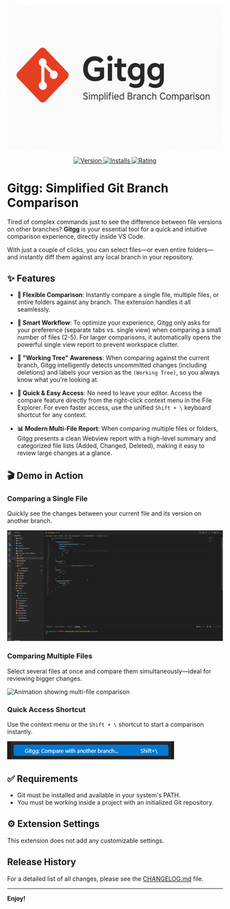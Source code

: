 <p align="center">
  <img src="https://raw.githubusercontent.com/ggarpelli/gitgg/master/images/banner.png" alt="Gitgg Banner">
</p>

<p align="center">
    <a href="https://marketplace.visualstudio.com/items?itemName=ggarpelli.GuilhermeGarpelli">
        <img src="https://img.shields.io/visual-studio-marketplace/v/ggarpelli.GuilhermeGarpelli?style=for-the-badge&logo=visualstudiocode&label=VS%20Marketplace&color=blue" alt="Version">
    </a>
    <a href="https://marketplace.visualstudio.com/items?itemName=ggarpelli.GuilhermeGarpelli">
        <img src="https://img.shields.io/visual-studio-marketplace/i/ggarpelli.GuilhermeGarpelli?style=for-the-badge&color=green" alt="Installs">
    </a>
    <a href="https://marketplace.visualstudio.com/items?itemName=ggarpelli.GuilhermeGarpelli&ssr=false#review-details">
        <img src="https://img.shields.io/visual-studio-marketplace/r/ggarpelli.GuilhermeGarpelli?style=for-the-badge&color=purple" alt="Rating">
    </a>
</p>

# Gitgg: Simplified Git Branch Comparison

Tired of complex commands just to see the difference between file versions on other branches? **Gitgg** is your essential tool for a quick and intuitive comparison experience, directly inside VS Code.

With just a couple of clicks, you can select files—or even entire folders—and instantly diff them against any local branch in your repository.

## ✨ Features

-   **🔎 Flexible Comparison**: Instantly compare a single file, multiple files, or entire folders against any branch. The extension handles it all seamlessly.

-   **🧠 Smart Workflow**: To optimize your experience, Gitgg only asks for your preference (separate tabs vs. single view) when comparing a small number of files (2-5). For larger comparisons, it automatically opens the powerful single view report to prevent workspace clutter.

-   **🌳 "Working Tree" Awareness**: When comparing against the current branch, Gitgg intelligently detects uncommitted changes (including deletions) and labels your version as the `(Working Tree)`, so you always know what you're looking at.

-   **🚀 Quick & Easy Access**: No need to leave your editor. Access the compare feature directly from the right-click context menu in the File Explorer. For even faster access, use the unified `Shift + \` keyboard shortcut for any context.

-   **📊 Modern Multi-File Report**: When comparing multiple files or folders, Gitgg presents a clean Webview report with a high-level summary and categorized file lists (Added, Changed, Deleted), making it easy to review large changes at a glance.

## 🎬 Demo in Action

### Comparing a Single File
Quickly see the changes between your current file and its version on another branch.

![Animation showing single file comparison](https://raw.githubusercontent.com/ggarpelli/gitgg/master/images/demo1.gif)

### Comparing Multiple Files
Select several files at once and compare them simultaneously—ideal for reviewing bigger changes.

![Animation showing multi-file comparison](https://raw.githubusercontent.com/ggarpelli/gitgg/master/images/demo2.gif)

### Quick Access Shortcut
Use the context menu or the `Shift + \` shortcut to start a comparison instantly.

![](https://raw.githubusercontent.com/ggarpelli/gitgg/master/images/shortcut.png)


## ✅ Requirements

-   Git must be installed and available in your system's PATH.
-   You must be working inside a project with an initialized Git repository.

## ⚙️ Extension Settings

This extension does not add any customizable settings.

## Release History

For a detailed list of all changes, please see the [CHANGELOG.md](CHANGELOG.md) file.

---

**Enjoy!**